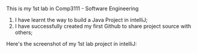 This is my 1st lab in Comp3111 - Software Engineering

1. I have learnt the way to build a Java Project in intelliJ;
2. I have successfully created my first Github to share project source with others;

Here's the screenshot of my 1st lab project in intelliJ:
